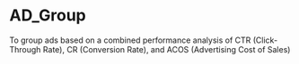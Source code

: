 # AD_Group
To group ads based on a combined performance analysis of CTR (Click-Through Rate), CR (Conversion Rate), and ACOS (Advertising Cost of Sales)
